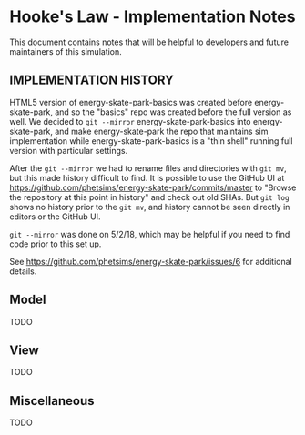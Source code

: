 # Hooke's Law - Implementation Notes

This document contains notes that will be helpful to developers and future maintainers of this simulation.

## IMPLEMENTATION HISTORY
HTML5 version of energy-skate-park-basics was created before energy-skate-park, and so the "basics" repo was created
before the full version as well. We decided to `git --mirror` energy-skate-park-basics into energy-skate-park, and make
energy-skate-park the repo that maintains sim implementation while energy-skate-park-basics is a "thin shell" running
full version with particular settings.

After the `git --mirror` we had to rename files and directories with `git mv`, but this made history difficult to find.
It is possible to use the GitHub UI at https://github.com/phetsims/energy-skate-park/commits/master to "Browse the
repository at this point in history" and check out old SHAs. But `git log` shows no history prior to the `git mv`, and
history cannot be seen directly in editors or the GitHub UI.

`git --mirror` was done on 5/2/18, which may be helpful if you need to find code prior to this set up.

See https://github.com/phetsims/energy-skate-park/issues/6 for additional details.

## Model

TODO

## View

TODO

## Miscellaneous

TODO
